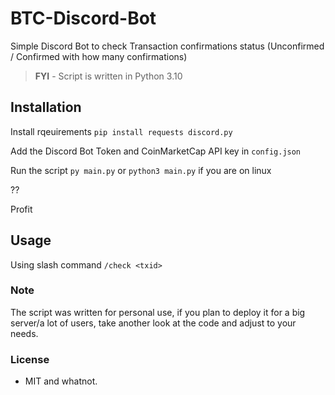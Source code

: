 # BTC-Discord-Bot
Simple Discord Bot to check Transaction confirmations status (Unconfirmed / Confirmed with how many confirmations)

> **FYI** - Script is written in Python 3.10

## Installation
Install rqeuirements ``pip install requests discord.py``

Add the Discord Bot Token and CoinMarketCap API key in ``config.json``

Run the script ``py main.py`` or ``python3 main.py`` if you are on linux


??

Profit


## Usage
Using slash command ``/check <txid>``



### Note

The script was written for personal use, if you plan to deploy it for a big server/a lot of users, take another look at the code and adjust to your needs.

### License
 
- MIT and whatnot.